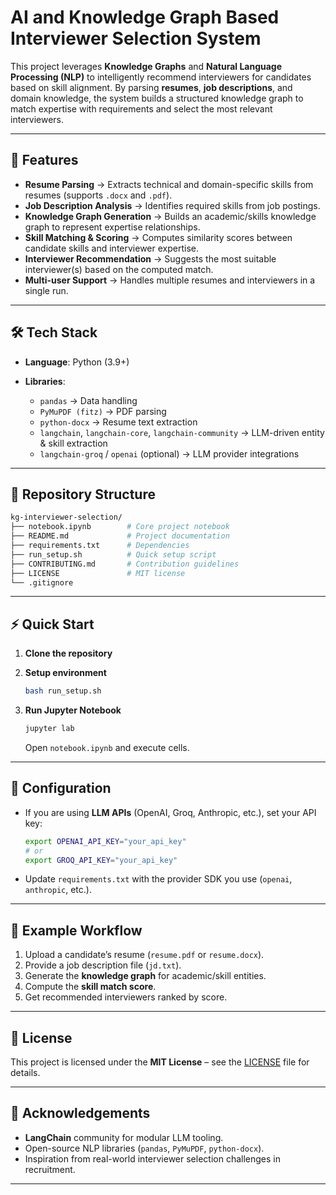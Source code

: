 # AI and Knowledge Graph Based Interviewer Selection System

This project leverages **Knowledge Graphs** and **Natural Language Processing (NLP)** to intelligently recommend interviewers for candidates based on skill alignment. By parsing **resumes**, **job descriptions**, and domain knowledge, the system builds a structured knowledge graph to match expertise with requirements and select the most relevant interviewers.

---

## 🚀 Features

* **Resume Parsing** → Extracts technical and domain-specific skills from resumes (supports `.docx` and `.pdf`).
* **Job Description Analysis** → Identifies required skills from job postings.
* **Knowledge Graph Generation** → Builds an academic/skills knowledge graph to represent expertise relationships.
* **Skill Matching & Scoring** → Computes similarity scores between candidate skills and interviewer expertise.
* **Interviewer Recommendation** → Suggests the most suitable interviewer(s) based on the computed match.
* **Multi-user Support** → Handles multiple resumes and interviewers in a single run.

---

## 🛠️ Tech Stack

* **Language**: Python (3.9+)
* **Libraries**:

  * `pandas` → Data handling
  * `PyMuPDF (fitz)` → PDF parsing
  * `python-docx` → Resume text extraction
  * `langchain`, `langchain-core`, `langchain-community` → LLM-driven entity & skill extraction
  * `langchain-groq` / `openai` (optional) → LLM provider integrations

---

## 📂 Repository Structure

```bash
kg-interviewer-selection/
├── notebook.ipynb        # Core project notebook
├── README.md             # Project documentation
├── requirements.txt      # Dependencies
├── run_setup.sh          # Quick setup script
├── CONTRIBUTING.md       # Contribution guidelines
├── LICENSE               # MIT license
└── .gitignore
```

---

## ⚡ Quick Start

1. **Clone the repository**


2. **Setup environment**

   ```bash
   bash run_setup.sh
   ```

3. **Run Jupyter Notebook**

   ```bash
   jupyter lab
   ```

   Open `notebook.ipynb` and execute cells.

---

## 🔑 Configuration

* If you are using **LLM APIs** (OpenAI, Groq, Anthropic, etc.), set your API key:

  ```bash
  export OPENAI_API_KEY="your_api_key"
  # or
  export GROQ_API_KEY="your_api_key"
  ```
* Update `requirements.txt` with the provider SDK you use (`openai`, `anthropic`, etc.).

---

## 🎯 Example Workflow

1. Upload a candidate’s resume (`resume.pdf` or `resume.docx`).
2. Provide a job description file (`jd.txt`).
3. Generate the **knowledge graph** for academic/skill entities.
4. Compute the **skill match score**.
5. Get recommended interviewers ranked by score.

---

## 📜 License

This project is licensed under the **MIT License** – see the [LICENSE](LICENSE) file for details.

---

## 🌟 Acknowledgements

* **LangChain** community for modular LLM tooling.
* Open-source NLP libraries (`pandas`, `PyMuPDF`, `python-docx`).
* Inspiration from real-world interviewer selection challenges in recruitment.

---
